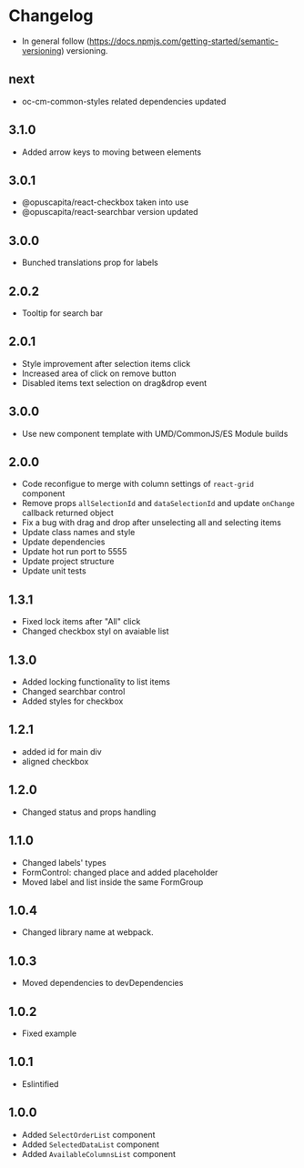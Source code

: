 # Changelog

* In general follow (https://docs.npmjs.com/getting-started/semantic-versioning) versioning.

## next
* oc-cm-common-styles related dependencies updated

## 3.1.0
* Added arrow keys to moving between elements

## 3.0.1
* @opuscapita/react-checkbox taken into use
* @opuscapita/react-searchbar version updated

## 3.0.0
* Bunched translations prop for labels

## 2.0.2
* Tooltip for search bar

## 2.0.1
* Style improvement after selection items click
* Increased area of click on remove button
* Disabled items text selection on drag&drop event

## 3.0.0
* Use new component template with UMD/CommonJS/ES Module builds

## 2.0.0
* Code reconfigue to merge with column settings of `react-grid` component
* Remove props `allSelectionId` and `dataSelectionId` and update `onChange` callback returned object
* Fix a bug with drag and drop after unselecting all and selecting items
* Update class names and style
* Update dependencies
* Update hot run port to 5555
* Update project structure
* Update unit tests

## 1.3.1
* Fixed lock items after "All" click
* Changed checkbox styl on avaiable list

## 1.3.0
* Added locking functionality to list items
* Changed searchbar control
* Added styles for checkbox

## 1.2.1
* added id for main div
* aligned checkbox

## 1.2.0
* Changed status and props handling

## 1.1.0
* Changed labels' types
* FormControl: changed place and added placeholder
* Moved label and list inside the same FormGroup

## 1.0.4
* Changed library name at webpack.

## 1.0.3
* Moved dependencies to devDependencies

## 1.0.2
* Fixed example

## 1.0.1
* Eslintified

## 1.0.0
* Added `SelectOrderList` component
* Added `SelectedDataList` component
* Added `AvailableColumnsList` component
